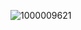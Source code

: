 ![1000009621](https://github.com/rottenorgan/rottenorgan/assets/140940984/349de3b0-e173-465e-a7db-f76fbcf77ddf)
